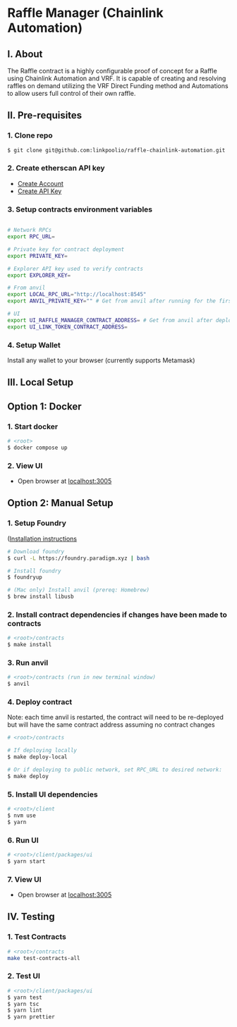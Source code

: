 # Raffle Manager (Chainlink Automation)

## I. About

The Raffle contract is a highly configurable proof of concept for a Raffle using Chainlink Automation and VRF. It is capable of creating and resolving raffles on demand utilizing the VRF Direct Funding method and Automations to allow users full control of their own raffle.

## II. Pre-requisites

### 1. Clone repo

```bash
$ git clone git@github.com:linkpoolio/raffle-chainlink-automation.git
```

### 2. Create etherscan API key

- [Create Account](https://docs.etherscan.io/getting-started/creating-an-account)
- [Create API Key](https://docs.etherscan.io/getting-started/viewing-api-usage-statistics)

### 3. Setup contracts environment variables

```bash

# Network RPCs
export RPC_URL=

# Private key for contract deployment
export PRIVATE_KEY=

# Explorer API key used to verify contracts
export EXPLORER_KEY=

# From anvil
export LOCAL_RPC_URL="http://localhost:8545"
export ANVIL_PRIVATE_KEY="" # Get from anvil after running for the first time, see below

# UI
export UI_RAFFLE_MANAGER_CONTRACT_ADDRESS= # Get from anvil after deploying contract 
export UI_LINK_TOKEN_CONTRACT_ADDRESS= 
```

### 4. Setup Wallet

Install any wallet to your browser (currently supports Metamask)

## III. Local Setup

## Option 1: Docker

### 1. Start docker

```bash
# <root>
$ docker compose up
```

### 2. View UI

- Open browser at [localhost:3005](localhost:3005)

## Option 2: Manual Setup

### 1. Setup Foundry

([Installation instructions](https://book.getfoundry.sh/getting-started/installation)

```bash
# Download foundry
$ curl -L https://foundry.paradigm.xyz | bash

# Install foundry
$ foundryup

# (Mac only) Install anvil (prereq: Homebrew)
$ brew install libusb
```

### 2. Install contract dependencies if changes have been made to contracts

```bash
# <root>/contracts
$ make install
```

### 3. Run anvil

```bash
# <root>/contracts (run in new terminal window)
$ anvil
```

### 4. Deploy contract

Note: each time anvil is restarted, the contract will need to be re-deployed but will have the same contract address assuming no contract changes

```bash
# <root>/contracts

# If deploying locally
$ make deploy-local

# Or if deploying to public network, set RPC_URL to desired network:
$ make deploy
```

### 5. Install UI dependencies

```bash
# <root>/client
$ nvm use
$ yarn
```

### 6. Run UI

```bash
# <root>/client/packages/ui
$ yarn start
```

### 7. View UI

- Open browser at [localhost:3005](localhost:3005)

## IV. Testing

### 1. Test Contracts

```bash
# <root>/contracts
make test-contracts-all
```

### 2. Test UI

```bash
# <root>/client/packages/ui
$ yarn test
$ yarn tsc
$ yarn lint
$ yarn prettier
```

